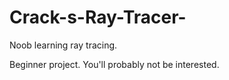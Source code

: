# Crack-s-Ray-Tracer-
Noob learning ray tracing.

Beginner project. You'll probably not be interested.
